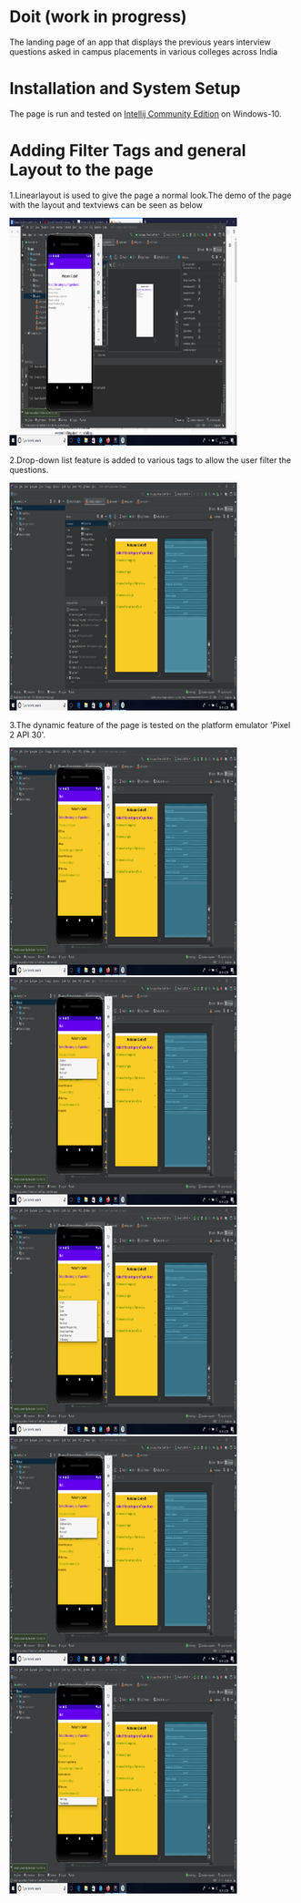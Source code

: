 # Doit (work in progress)
The landing page of an app that displays the previous years interview questions asked in campus placements in various colleges across India

# Installation and System Setup
The page is run and tested on [Intellij Community Edition](https://www.jetbrains.com/help/idea/installation-guide.html) on Windows-10.

# Adding Filter Tags and general Layout to the page
1.Linearlayout is used to give the page a normal look.The demo of the page with the layout and textviews can be seen as below

<img src="https://github.com/rsrkpatwari1234/Doit_app/blob/main/images/layout.png" width="400" height="400">

2.Drop-down list feature is added to various tags to allow the user filter the questions.

<img src="https://github.com/rsrkpatwari1234/Doit_app/blob/main/images/ui_design.png" width="400" height="400">

3.The dynamic feature of the page is tested on the platform emulator 'Pixel 2 API 30'.

<img src="https://github.com/rsrkpatwari1234/Doit_app/blob/main/images/emulation_default.png" width="400" height="400">
<img src="https://github.com/rsrkpatwari1234/Doit_app/blob/main/images/emulation_company.png" width="400" height="400">
<img src="https://github.com/rsrkpatwari1234/Doit_app/blob/main/images/emulation_topic.png" width="400" height="400">
<img src="https://github.com/rsrkpatwari1234/Doit_app/blob/main/images/emulation_company.png" width="400" height="400">
<img src="https://github.com/rsrkpatwari1234/Doit_app/blob/main/images/emulation_job.png" width="400" height="400">
